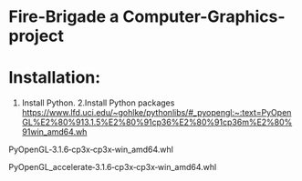 # Fire-Brigade a Computer-Graphics-project

# Installation:

1. Install Python.
2.Install Python packages 
https://www.lfd.uci.edu/~gohlke/pythonlibs/#_pyopengl:~:text=PyOpenGL%E2%80%913.1.5%E2%80%91cp36%E2%80%91cp36m%E2%80%91win_amd64.wh

PyOpenGL‑3.1.6‑cp3x‑cp3x‑win_amd64.whl	
  
PyOpenGL_accelerate‑3.1.6‑cp3x‑cp3x‑win_amd64.whl


